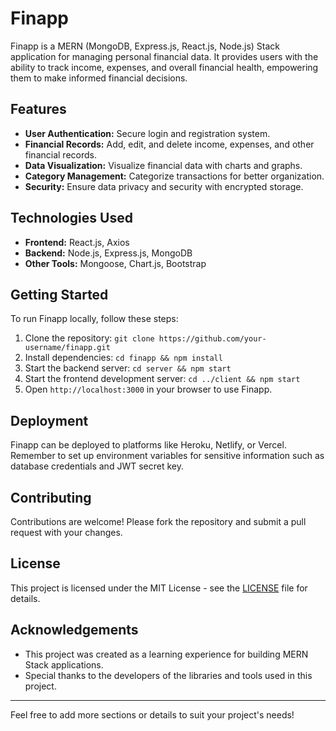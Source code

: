 # Finapp

Finapp is a MERN (MongoDB, Express.js, React.js, Node.js) Stack application for managing personal financial data. It provides users with the ability to track income, expenses, and overall financial health, empowering them to make informed financial decisions.

## Features

- **User Authentication:** Secure login and registration system.
- **Financial Records:** Add, edit, and delete income, expenses, and other financial records.
- **Data Visualization:** Visualize financial data with charts and graphs.
- **Category Management:** Categorize transactions for better organization.
- **Security:** Ensure data privacy and security with encrypted storage.

## Technologies Used

- **Frontend:** React.js, Axios
- **Backend:** Node.js, Express.js, MongoDB
- **Other Tools:** Mongoose, Chart.js, Bootstrap

## Getting Started

To run Finapp locally, follow these steps:

1. Clone the repository: `git clone https://github.com/your-username/finapp.git`
2. Install dependencies: `cd finapp && npm install`
3. Start the backend server: `cd server && npm start`
4. Start the frontend development server: `cd ../client && npm start`
5. Open `http://localhost:3000` in your browser to use Finapp.

## Deployment

Finapp can be deployed to platforms like Heroku, Netlify, or Vercel. Remember to set up environment variables for sensitive information such as database credentials and JWT secret key.

## Contributing

Contributions are welcome! Please fork the repository and submit a pull request with your changes.

## License

This project is licensed under the MIT License - see the [LICENSE](LICENSE) file for details.

## Acknowledgements

- This project was created as a learning experience for building MERN Stack applications.
- Special thanks to the developers of the libraries and tools used in this project.

---

Feel free to add more sections or details to suit your project's needs!
